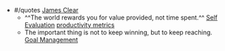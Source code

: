 - #/quotes [James Clear]()
    - ^^The world rewards you for value provided, not time spent.^^ [Self Evaluation]() [productivity metrics]() 
    - The important thing is not to keep winning, but to keep reaching. [Goal Management]()
